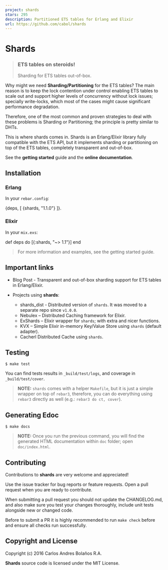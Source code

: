 ```yaml
---
project: shards
stars: 295
description: Partitioned ETS tables for Erlang and Elixir
url: https://github.com/cabol/shards
---
```


Shards
======

> ### ETS tables on steroids!
> 
> Sharding for ETS tables out-of-box.

Why might we need **Sharding/Partitioning** for the ETS tables? The main reason is to keep the lock contention under control enabling ETS tables to scale out and support higher levels of concurrency without lock issues; specially write-locks, which most of the cases might cause significant performance degradation.

Therefore, one of the most common and proven strategies to deal with these problems is Sharding or Partitioning; the principle is pretty similar to DHTs.

This is where shards comes in. Shards is an Erlang/Elixir library fully compatible with the ETS API, but it implements sharding or partitioning on top of the ETS tables, completely transparent and out-of-box.

See the **getting started** guide and the **online documentation**.

Installation
------------

### Erlang

In your `rebar.config`:

{deps, \[
  {shards, "1.1.0"}
\]}.

### Elixir

In your `mix.exs`:

def deps do
  \[{:shards, "~> 1.1"}\]
end

> For more information and examples, see the getting started guide.

Important links
---------------

-   Blog Post - Transparent and out-of-box sharding support for ETS tables in Erlang/Elixir.
    
-   Projects using **shards**:
    
    -   shards\_dist - Distributed version of `shards`. It was moved to a separate repo since `v1.0.0`.
    -   Nebulex – Distributed Caching framework for Elixir.
    -   ExShards – Elixir wrapper for `shards`; with extra and nicer functions.
    -   KVX – Simple Elixir in-memory Key/Value Store using `shards` (default adapter).
    -   Cacherl Distributed Cache using `shards`.

Testing
-------

```
$ make test
```

You can find tests results in `_build/test/logs`, and coverage in `_build/test/cover`.

> **NOTE:** `shards` comes with a helper `Makefile`, but it is just a simple wrapper on top of `rebar3`, therefore, you can do everything using `rebar3` directly as well (e.g.: `rebar3 do ct, cover`).

Generating Edoc
---------------

```
$ make docs
```

> **NOTE:** Once you run the previous command, you will find the generated HTML documentation within `doc` folder; open `doc/index.html`.

Contributing
------------

Contributions to **shards** are very welcome and appreciated!

Use the issue tracker for bug reports or feature requests. Open a pull request when you are ready to contribute.

When submitting a pull request you should not update the CHANGELOG.md, and also make sure you test your changes thoroughly, include unit tests alongside new or changed code.

Before to submit a PR it is highly recommended to run `make check` before and ensure all checks run successfully.

Copyright and License
---------------------

Copyright (c) 2016 Carlos Andres Bolaños R.A.

**Shards** source code is licensed under the MIT License.
